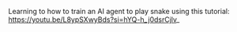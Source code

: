 Learning to how to train an AI agent to play snake using this tutorial:
https://youtu.be/L8ypSXwyBds?si=hYQ-h_j0dsrCjlv_